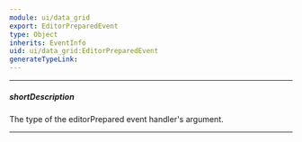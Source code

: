```yaml
---
module: ui/data_grid
export: EditorPreparedEvent
type: Object
inherits: EventInfo
uid: ui/data_grid:EditorPreparedEvent
generateTypeLink: 
---
```

---
##### shortDescription
The type of the editorPrepared event handler's argument.

---
<!-- Description goes here -->